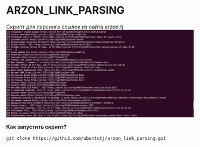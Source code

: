 # ARZON_LINK_PARSING
Скрипт для парсинга ссылок из сайта arzon.tj
![logo](https://github.com/ubuntutj/arzon_link_parsing/blob/master/images/photo.png)


**Как запустить скрипт?**

```
git clone https://github.com/ubuntutj/arzon_link_parsing.git
```

